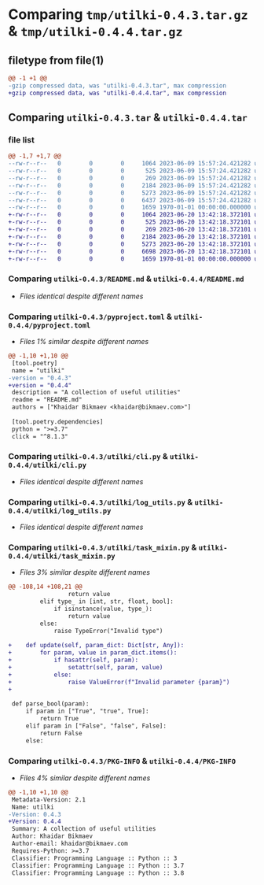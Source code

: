 # Comparing `tmp/utilki-0.4.3.tar.gz` & `tmp/utilki-0.4.4.tar.gz`

## filetype from file(1)

```diff
@@ -1 +1 @@
-gzip compressed data, was "utilki-0.4.3.tar", max compression
+gzip compressed data, was "utilki-0.4.4.tar", max compression
```

## Comparing `utilki-0.4.3.tar` & `utilki-0.4.4.tar`

### file list

```diff
@@ -1,7 +1,7 @@
--rw-r--r--   0        0        0     1064 2023-06-09 15:57:24.421282 utilki-0.4.3/README.md
--rw-r--r--   0        0        0      525 2023-06-09 15:57:24.421282 utilki-0.4.3/pyproject.toml
--rw-r--r--   0        0        0      269 2023-06-09 15:57:24.421282 utilki-0.4.3/utilki/__init__.py
--rw-r--r--   0        0        0     2184 2023-06-09 15:57:24.421282 utilki-0.4.3/utilki/cli.py
--rw-r--r--   0        0        0     5273 2023-06-09 15:57:24.421282 utilki-0.4.3/utilki/log_utils.py
--rw-r--r--   0        0        0     6437 2023-06-09 15:57:24.421282 utilki-0.4.3/utilki/task_mixin.py
--rw-r--r--   0        0        0     1659 1970-01-01 00:00:00.000000 utilki-0.4.3/PKG-INFO
+-rw-r--r--   0        0        0     1064 2023-06-20 13:42:18.372101 utilki-0.4.4/README.md
+-rw-r--r--   0        0        0      525 2023-06-20 13:42:18.372101 utilki-0.4.4/pyproject.toml
+-rw-r--r--   0        0        0      269 2023-06-20 13:42:18.372101 utilki-0.4.4/utilki/__init__.py
+-rw-r--r--   0        0        0     2184 2023-06-20 13:42:18.372101 utilki-0.4.4/utilki/cli.py
+-rw-r--r--   0        0        0     5273 2023-06-20 13:42:18.372101 utilki-0.4.4/utilki/log_utils.py
+-rw-r--r--   0        0        0     6698 2023-06-20 13:42:18.372101 utilki-0.4.4/utilki/task_mixin.py
+-rw-r--r--   0        0        0     1659 1970-01-01 00:00:00.000000 utilki-0.4.4/PKG-INFO
```

### Comparing `utilki-0.4.3/README.md` & `utilki-0.4.4/README.md`

 * *Files identical despite different names*

### Comparing `utilki-0.4.3/pyproject.toml` & `utilki-0.4.4/pyproject.toml`

 * *Files 1% similar despite different names*

```diff
@@ -1,10 +1,10 @@
 [tool.poetry]
 name = "utilki"
-version = "0.4.3"
+version = "0.4.4"
 description = "A collection of useful utilities"
 readme = "README.md"
 authors = ["Khaidar Bikmaev <khaidar@bikmaev.com>"]
 
 [tool.poetry.dependencies]
 python = ">=3.7"
 click = "^8.1.3"
```

### Comparing `utilki-0.4.3/utilki/cli.py` & `utilki-0.4.4/utilki/cli.py`

 * *Files identical despite different names*

### Comparing `utilki-0.4.3/utilki/log_utils.py` & `utilki-0.4.4/utilki/log_utils.py`

 * *Files identical despite different names*

### Comparing `utilki-0.4.3/utilki/task_mixin.py` & `utilki-0.4.4/utilki/task_mixin.py`

 * *Files 3% similar despite different names*

```diff
@@ -108,14 +108,21 @@
                 return value
         elif type_ in [int, str, float, bool]:
             if isinstance(value, type_):
                 return value
         else:
             raise TypeError("Invalid type")
 
+    def update(self, param_dict: Dict[str, Any]):
+        for param, value in param_dict.items():
+            if hasattr(self, param):
+                setattr(self, param, value)
+            else:
+                raise ValueError(f"Invalid parameter {param}")
+
 
 def parse_bool(param):
     if param in ["True", "true", True]:
         return True
     elif param in ["False", "false", False]:
         return False
     else:
```

### Comparing `utilki-0.4.3/PKG-INFO` & `utilki-0.4.4/PKG-INFO`

 * *Files 4% similar despite different names*

```diff
@@ -1,10 +1,10 @@
 Metadata-Version: 2.1
 Name: utilki
-Version: 0.4.3
+Version: 0.4.4
 Summary: A collection of useful utilities
 Author: Khaidar Bikmaev
 Author-email: khaidar@bikmaev.com
 Requires-Python: >=3.7
 Classifier: Programming Language :: Python :: 3
 Classifier: Programming Language :: Python :: 3.7
 Classifier: Programming Language :: Python :: 3.8
```

